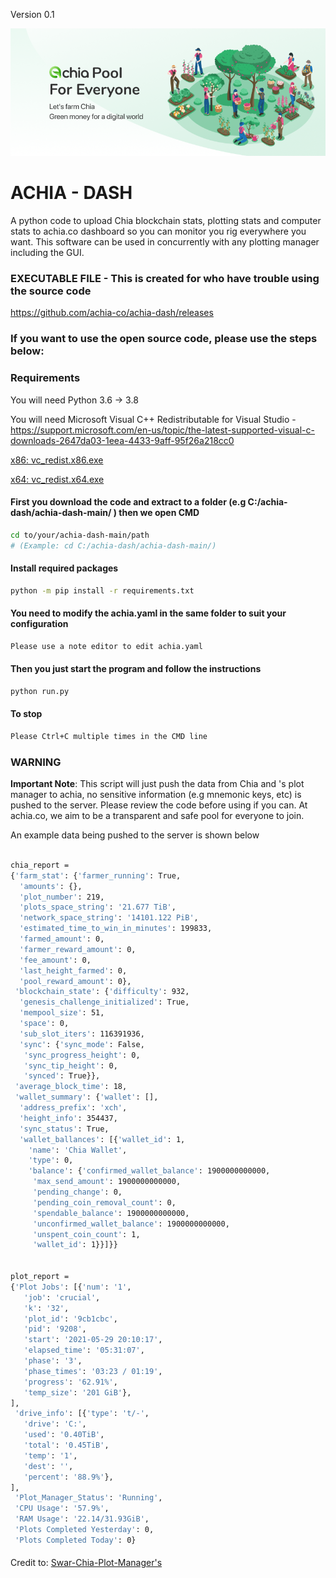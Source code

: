 Version 0.1

![Image of achia.co](https://github.com/achia-co/achia-dash/blob/main/img/achia.png)

# ACHIA - DASH
A python code to upload Chia blockchain stats, plotting stats and computer stats to achia.co dashboard so you can monitor you rig everywhere you want. This software can be used in concurrently with any plotting manager including the GUI.

### EXECUTABLE FILE - This is created for who have trouble using the source code

https://github.com/achia-co/achia-dash/releases


### If you want to use the open source code, please use the steps below:

### Requirements

You will need Python 3.6 -> 3.8 

You will need Microsoft Visual C++ Redistributable for Visual Studio - https://support.microsoft.com/en-us/topic/the-latest-supported-visual-c-downloads-2647da03-1eea-4433-9aff-95f26a218cc0

[x86: vc_redist.x86.exe](https://aka.ms/vs/16/release/vc_redist.x86.exe)

[x64: vc_redist.x64.exe](https://aka.ms/vs/16/release/vc_redist.x64.exe)
 
#### First you download the code and extract to a folder (e.g C:/achia-dash/achia-dash-main/ ) then we open CMD

```bash
cd to/your/achia-dash-main/path
# (Example: cd C:/achia-dash/achia-dash-main/)
```
#### Install required packages

```bash
python -m pip install -r requirements.txt
```

#### You need to modify the achia.yaml in the same folder to suit your configuration

```bash
Please use a note editor to edit achia.yaml
```

#### Then you just start the program and follow the instructions

```bash
python run.py
```

#### To stop

```bash
Please Ctrl+C multiple times in the CMD line
```

### WARNING 
**Important Note**: This script will just push the data from Chia and 's plot manager to achia, no sensitive information (e.g mnemonic keys, etc) is pushed to the server. Please review the code before using if you can. At achia.co, we aim to be a transparent and safe pool for everyone to join.

An example data being pushed to the server is shown below

```bash

chia_report =
{'farm_stat': {'farmer_running': True,
  'amounts': {},
  'plot_number': 219,
  'plots_space_string': '21.677 TiB',
  'network_space_string': '14101.122 PiB',
  'estimated_time_to_win_in_minutes': 199833,
  'farmed_amount': 0,
  'farmer_reward_amount': 0,
  'fee_amount': 0,
  'last_height_farmed': 0,
  'pool_reward_amount': 0},
 'blockchain_state': {'difficulty': 932,
  'genesis_challenge_initialized': True,
  'mempool_size': 51,
  'space': 0,
  'sub_slot_iters': 116391936,
  'sync': {'sync_mode': False,
   'sync_progress_height': 0,
   'sync_tip_height': 0,
   'synced': True}},
 'average_block_time': 18,
 'wallet_summary': {'wallet': [],
  'address_prefix': 'xch',
  'height_info': 354437,
  'sync_status': True,
  'wallet_ballances': [{'wallet_id': 1,
    'name': 'Chia Wallet',
    'type': 0,
    'balance': {'confirmed_wallet_balance': 1900000000000,
     'max_send_amount': 1900000000000,
     'pending_change': 0,
     'pending_coin_removal_count': 0,
     'spendable_balance': 1900000000000,
     'unconfirmed_wallet_balance': 1900000000000,
     'unspent_coin_count': 1,
     'wallet_id': 1}}]}}


plot_report =
{'Plot Jobs': [{'num': '1',
   'job': 'crucial',
   'k': '32',
   'plot_id': '9cb1cbc',
   'pid': '9208',
   'start': '2021-05-29 20:10:17',
   'elapsed_time': '05:31:07',
   'phase': '3',
   'phase_times': '03:23 / 01:19',
   'progress': '62.91%',
   'temp_size': '201 GiB'},
],
 'drive_info': [{'type': 't/-',
   'drive': 'C:',
   'used': '0.40TiB',
   'total': '0.45TiB',
   'temp': '1',
   'dest': '',
   'percent': '88.9%'},
],
 'Plot_Manager_Status': 'Running',
 'CPU Usage': '57.9%',
 'RAM Usage': '22.14/31.93GiB',
 'Plots Completed Yesterday': 0,
 'Plots Completed Today': 0}
```

#### 
Credit to: 
[Swar-Chia-Plot-Manager's](https://github.com/swar/Swar-Chia-Plot-Manager)

